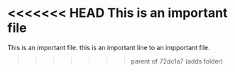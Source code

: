 <<<<<<< HEAD
This is an important file
=======
This is an important file.
this is an important line to an impportant file.
>>>>>>> parent of 72dc1a7 (adds folder)
